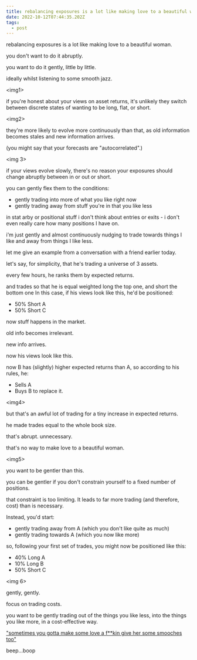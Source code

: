 ```yaml
---
title: rebalancing exposures is a lot like making love to a beautiful woman
date: 2022-10-12T07:44:35.202Z
tags:
  - post
---
```

rebalancing exposures is a lot like making love to a beautiful
woman.

you don't want to do it abruptly.

you want to do it gently, little by little.

ideally whilst listening to some smooth jazz.

<﻿img1>

if you're honest about your views on asset returns, it's unlikely they switch between discrete
states of wanting to be long, flat, or short.

<﻿img2>

they're more likely to evolve more continuously than that, as old information becomes stales
and new information arrives.

(you might say that your forecasts are "autocorrelated".)

<﻿img 3>

if your views evolve slowly, there's no reason your exposures should change abruptly
between in or out or short.

you can gently flex them to the conditions:

* gently trading into more of what you like right now
* gently trading away from stuff you're in that you like less

in stat arby or positional stuff i don't think about entries or exits - i don't even really care how many positions I have on.

i'm just gently and almost continuously nudging to trade towards things I like and away from things I like less.

let me give an example from a conversation with a friend earlier today.

let's say, for simplicity, that he's trading a universe of 3 assets.

every few hours, he ranks them by expected returns.

and trades so that he is equal weighted long the top one, and short the bottom one
In this case, if his views look like this, he'd be positioned:

* 50% Short A
* 50% Short C

now stuff happens in the market.

old info becomes irrelevant.

new info arrives.

now his views look like this.

now B has (slightly) higher expected returns than A, so according to his rules, he:

* Sells A
* Buys B to replace it.

<﻿img4>

but that's an awful lot of trading for a tiny increase in expected returns.

he made trades equal to the whole book size.

that's abrupt. unnecessary.

that's no way to make love to a beautiful woman.

<﻿img5>

you want to be gentler than this.

you can be gentler if you don't constrain yourself to a fixed number of positions.

that constraint is too limiting. It leads to far more trading (and therefore, cost) than is
necessary.

Instead, you'd start:

* gently trading away from A (which you don't like quite as much)
* gently trading towards A (which you now like more)

s﻿o, following your first set of trades, you might now be positioned like this:

* 40% Long A
* 10% Long B
* 50% Short C

<﻿img 6>

gently, gently.

focus on trading costs.

you want to be gently trading out of the things you like less, into the things you like more, in 
a cost-effective way.



["﻿sometimes you gotta make some love a f\*\*kin give her some smooches too"](https://www.youtube.com/embed/zliY-MrI0mY)



b﻿eep...boop